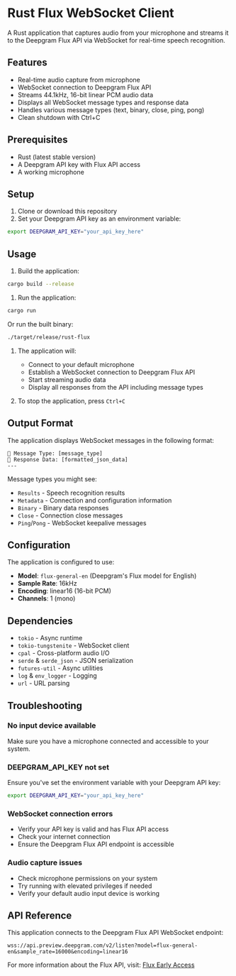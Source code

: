 # Rust Flux WebSocket Client

A Rust application that captures audio from your microphone and streams it to the Deepgram Flux API via WebSocket for real-time speech recognition.

## Features

- Real-time audio capture from microphone
- WebSocket connection to Deepgram Flux API
- Streams 44.1kHz, 16-bit linear PCM audio data
- Displays all WebSocket message types and response data
- Handles various message types (text, binary, close, ping, pong)
- Clean shutdown with Ctrl+C

## Prerequisites

- Rust (latest stable version)
- A Deepgram API key with Flux API access
- A working microphone

## Setup

1. Clone or download this repository
2. Set your Deepgram API key as an environment variable:

```bash
export DEEPGRAM_API_KEY="your_api_key_here"
```

## Usage

1. Build the application:

```bash
cargo build --release
```

1. Run the application:

```bash
cargo run
```

   Or run the built binary:

```bash
./target/release/rust-flux
```

1. The application will:

   - Connect to your default microphone
   - Establish a WebSocket connection to Deepgram Flux API
   - Start streaming audio data
   - Display all responses from the API including message types

1. To stop the application, press `Ctrl+C`

## Output Format

The application displays WebSocket messages in the following format:

```text
📨 Message Type: [message_type]
📄 Response Data: [formatted_json_data]
---
```

Message types you might see:

- `Results` - Speech recognition results
- `Metadata` - Connection and configuration information
- `Binary` - Binary data responses
- `Close` - Connection close messages
- `Ping`/`Pong` - WebSocket keepalive messages

## Configuration

The application is configured to use:

- **Model**: `flux-general-en` (Deepgram's Flux model for English)
- **Sample Rate**: 16kHz
- **Encoding**: linear16 (16-bit PCM)
- **Channels**: 1 (mono)

## Dependencies

- `tokio` - Async runtime
- `tokio-tungstenite` - WebSocket client
- `cpal` - Cross-platform audio I/O
- `serde` & `serde_json` - JSON serialization
- `futures-util` - Async utilities
- `log` & `env_logger` - Logging
- `url` - URL parsing

## Troubleshooting

### No input device available

Make sure you have a microphone connected and accessible to your system.

### DEEPGRAM_API_KEY not set

Ensure you've set the environment variable with your Deepgram API key:

```bash
export DEEPGRAM_API_KEY="your_api_key_here"
```

### WebSocket connection errors

- Verify your API key is valid and has Flux API access
- Check your internet connection
- Ensure the Deepgram Flux API endpoint is accessible

### Audio capture issues

- Check microphone permissions on your system
- Try running with elevated privileges if needed
- Verify your default audio input device is working

## API Reference

This application connects to the Deepgram Flux API WebSocket endpoint:

```text
wss://api.preview.deepgram.com/v2/listen?model=flux-general-en&sample_rate=16000&encoding=linear16
```

For more information about the Flux API, visit: [Flux Early Access](https://developers.deepgram.com/flux-early-access)
